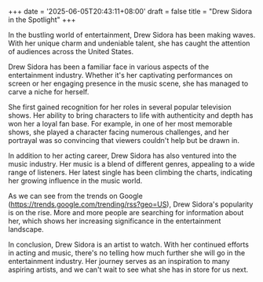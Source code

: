 +++
date = '2025-06-05T20:43:11+08:00'
draft = false
title = "Drew Sidora in the Spotlight"
+++

In the bustling world of entertainment, Drew Sidora has been making waves. With her unique charm and undeniable talent, she has caught the attention of audiences across the United States.

Drew Sidora has been a familiar face in various aspects of the entertainment industry. Whether it's her captivating performances on screen or her engaging presence in the music scene, she has managed to carve a niche for herself.

She first gained recognition for her roles in several popular television shows. Her ability to bring characters to life with authenticity and depth has won her a loyal fan base. For example, in one of her most memorable shows, she played a character facing numerous challenges, and her portrayal was so convincing that viewers couldn't help but be drawn in.

In addition to her acting career, Drew Sidora has also ventured into the music industry. Her music is a blend of different genres, appealing to a wide range of listeners. Her latest single has been climbing the charts, indicating her growing influence in the music world.

As we can see from the trends on Google (https://trends.google.com/trending/rss?geo=US), Drew Sidora's popularity is on the rise. More and more people are searching for information about her, which shows her increasing significance in the entertainment landscape.

In conclusion, Drew Sidora is an artist to watch. With her continued efforts in acting and music, there's no telling how much further she will go in the entertainment industry. Her journey serves as an inspiration to many aspiring artists, and we can't wait to see what she has in store for us next.
